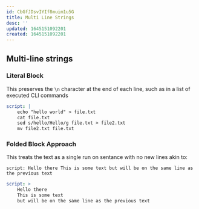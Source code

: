 ```yaml
---
id: CbGfJDsvIYIf8muim1u5G
title: Multi Line Strings
desc: ''
updated: 1645151092201
created: 1645151092201
---
```


## Multi-line strings

### Literal Block

This preserves the `\n` character at the end of each line, such as in a list of executed CLI commands

```yaml
script: |
    echo "hello world" > file.txt
    cat file.txt
    sed s/hello/Hello/g file.txt > file2.txt
    mv file2.txt file.txt
```

### Folded Block Approach

This treats the text as a single run on sentance with no new lines akin to: 

`script: Hello there This is some text but will be on the same line as the previous text`

```yaml
script: >
    Hello there
    This is some text
    but will be on the same line as the previous text
```
